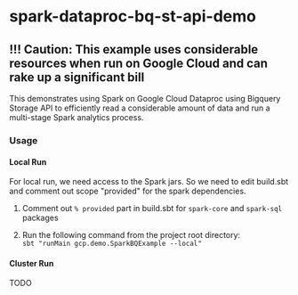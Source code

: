 # spark-dataproc-bq-st-api-demo
## !!! Caution: This example uses considerable resources when run on Google Cloud and can rake up a significant bill

This demonstrates using Spark on Google Cloud Dataproc using Bigquery Storage API to efficiently read a considerable amount of data and run a multi-stage Spark analytics process.

### Usage

#### Local Run

For local run, we need access to the Spark jars. So we need to edit build.sbt and comment out scope "provided" for the spark dependencies.
1. Comment out `% provided` part in build.sbt for `spark-core` and `spark-sql` packages

2. Run the following command from the project root directory: <br>
`sbt "runMain gcp.demo.SparkBQExample --local"`


#### Cluster Run
TODO
